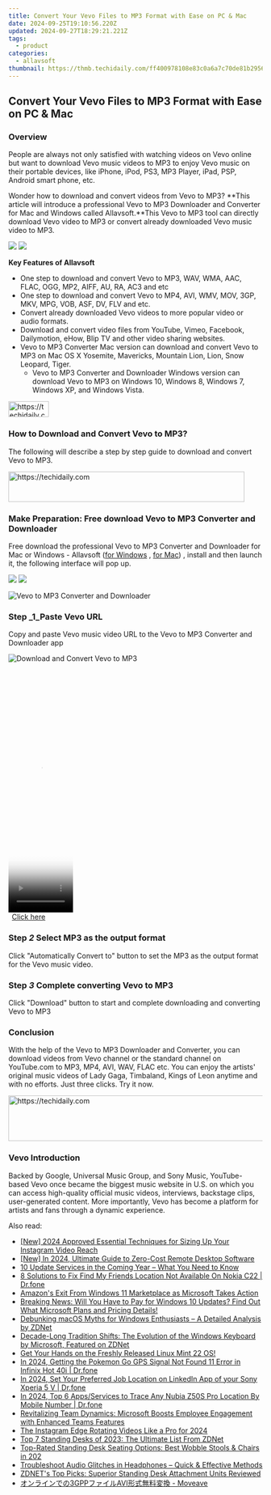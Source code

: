 ```yaml
---
title: Convert Your Vevo Files to MP3 Format with Ease on PC & Mac
date: 2024-09-25T19:10:56.220Z
updated: 2024-09-27T18:29:21.221Z
tags:
  - product
categories:
  - allavsoft
thumbnail: https://thmb.techidaily.com/ff400978108e83c0a6a7c70de81b2956e47e27eb0d08af1f2750035e91422572.jpg
---
```


## Convert Your Vevo Files to MP3 Format with Ease on PC & Mac

### Overview

People are always not only satisfied with watching videos on Vevo online but want to download Vevo music videos to MP3 to enjoy Vevo music on their portable devices, like iPhone, iPod, PS3, MP3 Player, iPad, PSP, Android smart phone, etc.

Wonder how to download and convert videos from Vevo to MP3? **This article will introduce a professional Vevo to MP3 Downloader and Converter for Mac and Windows called Allavsoft.**This Vevo to MP3 tool can directly download Vevo video to MP3 or convert already downloaded Vevo music video to MP3.

[![](https://www.allavsoft.com/how-to/../images/how-to/free-download-win.jpg)](https://tools.techidaily.com/allavsoft/products/) [![](https://www.allavsoft.com/how-to/../images/how-to/free-download-mac.jpg)](https://tools.techidaily.com/allavsoft/products/)

**Key Features of Allavsoft**

* One step to download and convert Vevo to MP3, WAV, WMA, AAC, FLAC, OGG, MP2, AIFF, AU, RA, AC3 and etc
* One step to download and convert Vevo to MP4, AVI, WMV, MOV, 3GP, MKV, MPG, VOB, ASF, DV, FLV and etc.
* Convert already downloaded Vevo videos to more popular video or audio formats.
* Download and convert video files from YouTube, Vimeo, Facebook, Dailymotion, eHow, Blip TV and other video sharing websites.
* Vevo to MP3 Converter Mac version can download and convert Vevo to MP3 on Mac OS X Yosemite, Mavericks, Mountain Lion, Lion, Snow Leopard, Tiger.  
   * Vevo to MP3 Converter and Downloader Windows version can download Vevo to MP3 on Windows 10, Windows 8, Windows 7, Windows XP, and Windows Vista.

<!-- affiliate ads begin -->
<a href="https://25home.pxf.io/c/5597632/2148634/16836" target="_top" id="2148634">
  <img src="//a.impactradius-go.com/display-ad/16836-2148634" border="0" alt="https://techidaily.com" width="80" height="31"/>
</a>
<img height="0" width="0" src="https://25home.pxf.io/i/5597632/2148634/16836" style="position:absolute;visibility:hidden;" border="0" />
<!-- affiliate ads end -->

### How to Download and Convert Vevo to MP3?

The following will describe a step by step guide to download and convert Vevo to MP3.

<!-- affiliate ads begin -->
<a href="https://aligracehair.sjv.io/c/5597632/2135360/19272" target="_top" id="2135360">
  <img src="//a.impactradius-go.com/display-ad/19272-2135360" border="0" alt="https://techidaily.com" width="468" height="60"/>
</a>
<img height="0" width="0" src="https://aligracehair.sjv.io/i/5597632/2135360/19272" style="position:absolute;visibility:hidden;" border="0" />
<!-- affiliate ads end -->

### Make Preparation: Free download Vevo to MP3 Converter and Downloader

Free download the professional Vevo to MP3 Converter and Downloader for Mac or Windows - Allavsoft ([for Windows](https://tools.techidaily.com/allavsoft/products/) , [for Mac](https://tools.techidaily.com/allavsoft/products/)) , install and then launch it, the following interface will pop up.

[![](https://www.allavsoft.com/how-to/../images/how-to/free-download-win.jpg)](https://tools.techidaily.com/allavsoft/products/) [![](https://www.allavsoft.com/how-to/../images/how-to/free-download-mac.jpg)](https://tools.techidaily.com/allavsoft/products/)

![Vevo to MP3 Converter and Downloader](https://www.allavsoft.com/how-to/../images/allavsoft/screen-shot-600.jpg)

### Step _1_Paste Vevo URL

Copy and paste Vevo music video URL to the Vevo to MP3 Converter and Downloader app

![Download and Convert Vevo to MP3](https://www.allavsoft.com/how-to/../images/how-to/vevo-to-mp3/download-convert-vevo-to-mp3.jpg)

<!-- affiliate ads begin -->
<span id="1977006">
					<video width="128" height="480" style="cursor:pointer"
           poster="//a.impactradius-go.com/display-clicktoplayimage/1977006.png"
           onclick="if(!this.playClicked){this.play();this.setAttribute('controls',true);this.playClicked=true;}">
	   <source src="//a.impactradius-go.com/display-ad/22993-1977006">
	   <img src="//a.impactradius-go.com/display-clicktoplayimage/1977006.png" style="border: none; height: 100%; width: 100%; object-fit: contain">
	</video>
	<div style="width:80px;text-align:center"><a href="javascript:window.open(decodeURIComponent('https%3A%2F%2Fhomestyler.sjv.io%2Fc%2F5597632%2F1977006%2F22993'), '_blank');void(0);">Click here</a></div>
</span>
<img height="0" width="0" src="https://imp.pxf.io/i/5597632/1977006/22993" style="position:absolute;visibility:hidden;" border="0" />
<!-- affiliate ads end -->

### Step _2_ Select MP3 as the output format

Click "Automatically Convert to" button to set the MP3 as the output format for the Vevo music video.

### Step _3_ Complete converting Vevo to MP3

Click "Download" button to start and complete downloading and converting Vevo to MP3

### Conclusion

With the help of the Vevo to MP3 Downloader and Converter, you can download videos from Vevo channel or the standard channel on YouTube.com to MP3, MP4, AVI, WAV, FLAC etc. You can enjoy the artists' original music videos of Lady Gaga, Timbaland, Kings of Leon anytime and with no efforts. Just three clicks. Try it now.

<!-- affiliate ads begin -->
<a href="https://aligracehair.sjv.io/c/5597632/1975807/19272" target="_top" id="1975807">
  <img src="//a.impactradius-go.com/display-ad/19272-1975807" border="0" alt="https://techidaily.com" width="728" height="90"/>
</a>
<img height="0" width="0" src="https://aligracehair.sjv.io/i/5597632/1975807/19272" style="position:absolute;visibility:hidden;" border="0" />
<!-- affiliate ads end -->

### Vevo Introduction

Backed by Google, Universal Music Group, and Sony Music, YouTube- based Vevo once became the biggest music website in U.S. on which you can access high-quality official music videos, interviews, backstage clips, user-generated content. More importantly, Vevo has become a platform for artists and fans through a dynamic experience.

<ins class="adsbygoogle"
     style="display:block"
     data-ad-format="autorelaxed"
     data-ad-client="ca-pub-7571918770474297"
     data-ad-slot="1223367746"></ins>

<ins class="adsbygoogle"
     style="display:block"
     data-ad-client="ca-pub-7571918770474297"
     data-ad-slot="8358498916"
     data-ad-format="auto"
     data-full-width-responsive="true"></ins>

<span class="atpl-alsoreadstyle">Also read:</span>
<div><ul>
<li><a href="https://instagram-clips.techidaily.com/new-2024-approved-essential-techniques-for-sizing-up-your-instagram-video-reach/"><u>[New] 2024 Approved Essential Techniques for Sizing Up Your Instagram Video Reach</u></a></li>
<li><a href="https://screen-mirroring-recording.techidaily.com/new-in-2024-ultimate-guide-to-zero-cost-remote-desktop-software/"><u>[New] In 2024, Ultimate Guide to Zero-Cost Remote Desktop Software</u></a></li>
<li><a href="https://win-comparisons.techidaily.com/10-update-services-in-the-coming-year-what-you-need-to-know/"><u>10 Update Services in the Coming Year – What You Need to Know</u></a></li>
<li><a href="https://location-fake.techidaily.com/8-solutions-to-fix-find-my-friends-location-not-available-on-nokia-c22-drfone-by-drfone-virtual-android/"><u>8 Solutions to Fix Find My Friends Location Not Available On Nokia C22 | Dr.fone</u></a></li>
<li><a href="https://win-comparisons.techidaily.com/amazons-exit-from-windows-11-marketplace-as-microsoft-takes-action/"><u>Amazon's Exit From Windows 11 Marketplace as Microsoft Takes Action</u></a></li>
<li><a href="https://win-comparisons.techidaily.com/breaking-news-will-you-have-to-pay-for-windows-10-updates-find-out-what-microsoft-plans-and-pricing-details/"><u>Breaking News: Will You Have to Pay for Windows 10 Updates? Find Out What Microsoft Plans and Pricing Details!</u></a></li>
<li><a href="https://win-comparisons.techidaily.com/debunking-macos-myths-for-windows-enthusiasts-a-detailed-analysis-by-zdnet/"><u>Debunking macOS Myths for Windows Enthusiasts – A Detailed Analysis by ZDNet</u></a></li>
<li><a href="https://win-comparisons.techidaily.com/decade-long-tradition-shifts-the-evolution-of-the-windows-keyboard-by-microsoft-featured-on-zdnet/"><u>Decade-Long Tradition Shifts: The Evolution of the Windows Keyboard by Microsoft, Featured on ZDNet</u></a></li>
<li><a href="https://tech-haven.techidaily.com/get-your-hands-on-the-freshly-released-linux-mint-22-os/"><u>Get Your Hands on the Freshly Released Linux Mint 22 OS!</u></a></li>
<li><a href="https://android-location.techidaily.com/in-2024-getting-the-pokemon-go-gps-signal-not-found-11-error-in-infinix-hot-40i-drfone-by-drfone-virtual/"><u>In 2024, Getting the Pokemon Go GPS Signal Not Found 11 Error in Infinix Hot 40i | Dr.fone</u></a></li>
<li><a href="https://location-social.techidaily.com/in-2024-set-your-preferred-job-location-on-linkedin-app-of-your-sony-xperia-5-v-drfone-by-drfone-virtual-android/"><u>In 2024, Set Your Preferred Job Location on LinkedIn App of your Sony Xperia 5 V | Dr.fone</u></a></li>
<li><a href="https://android-location-track.techidaily.com/in-2024-top-6-appsservices-to-trace-any-nubia-z50s-pro-location-by-mobile-number-drfone-by-drfone-virtual-android/"><u>In 2024, Top 6 Apps/Services to Trace Any Nubia Z50S Pro Location By Mobile Number | Dr.fone</u></a></li>
<li><a href="https://win-comparisons.techidaily.com/revitalizing-team-dynamics-microsoft-boosts-employee-engagement-with-enhanced-teams-features/"><u>Revitalizing Team Dynamics: Microsoft Boosts Employee Engagement with Enhanced Teams Features</u></a></li>
<li><a href="https://instagram-clips.techidaily.com/the-instagram-edge-rotating-videos-like-a-pro-for-2024/"><u>The Instagram Edge Rotating Videos Like a Pro for 2024</u></a></li>
<li><a href="https://win-comparisons.techidaily.com/top-7-standing-desks-of-2023-the-ultimate-list-from-zdnet/"><u>Top 7 Standing Desks of 2023: The Ultimate List From ZDNet</u></a></li>
<li><a href="https://win-comparisons.techidaily.com/top-rated-standing-desk-seating-options-best-wobble-stools-and-chairs-in-202/"><u>Top-Rated Standing Desk Seating Options: Best Wobble Stools & Chairs in 202</u></a></li>
<li><a href="https://sound-issues.techidaily.com/troubleshoot-audio-glitches-in-headphones-quick-and-effective-methods/"><u>Troubleshoot Audio Glitches in Headphones – Quick & Effective Methods</u></a></li>
<li><a href="https://win-comparisons.techidaily.com/zdnets-top-picks-superior-standing-desk-attachment-units-reviewed/"><u>ZDNET's Top Picks: Superior Standing Desk Attachment Units Reviewed</u></a></li>
<li><a href="https://win-outstanding.techidaily.com/3gppavi-moveave/"><u>オンラインでの3GPPファイルAVI形式無料変換 - Moveave</u></a></li>
</ul></div>

